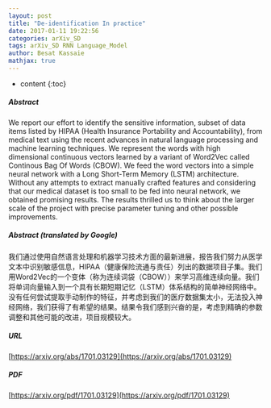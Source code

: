 ```yaml
---
layout: post
title: "De-identification In practice"
date: 2017-01-11 19:22:56
categories: arXiv_SD
tags: arXiv_SD RNN Language_Model
author: Besat Kassaie
mathjax: true
---
```


* content
{:toc}

##### Abstract
We report our effort to identify the sensitive information, subset of data items listed by HIPAA (Health Insurance Portability and Accountability), from medical text using the recent advances in natural language processing and machine learning techniques. We represent the words with high dimensional continuous vectors learned by a variant of Word2Vec called Continous Bag Of Words (CBOW). We feed the word vectors into a simple neural network with a Long Short-Term Memory (LSTM) architecture. Without any attempts to extract manually crafted features and considering that our medical dataset is too small to be fed into neural network, we obtained promising results. The results thrilled us to think about the larger scale of the project with precise parameter tuning and other possible improvements.

##### Abstract (translated by Google)
我们通过使用自然语言处理和机器学习技术方面的最新进展，报告我们努力从医学文本中识别敏感信息，HIPAA（健康保险流通与责任）列出的数据项目子集。我们用Word2Vec的一个变体（称为连续词袋（CBOW））来学习高维连续向量。我们将单词向量输入到一个具有长期短期记忆（LSTM）体系结构的简单神经网络中。没有任何尝试提取手动制作的特征，并考虑到我们的医疗数据集太小，无法投入神经网络，我们获得了有希望的结果。结果令我们感到兴奋的是，考虑到精确的参数调整和其他可能的改进，项目规模较大。

##### URL
[https://arxiv.org/abs/1701.03129](https://arxiv.org/abs/1701.03129)

##### PDF
[https://arxiv.org/pdf/1701.03129](https://arxiv.org/pdf/1701.03129)


